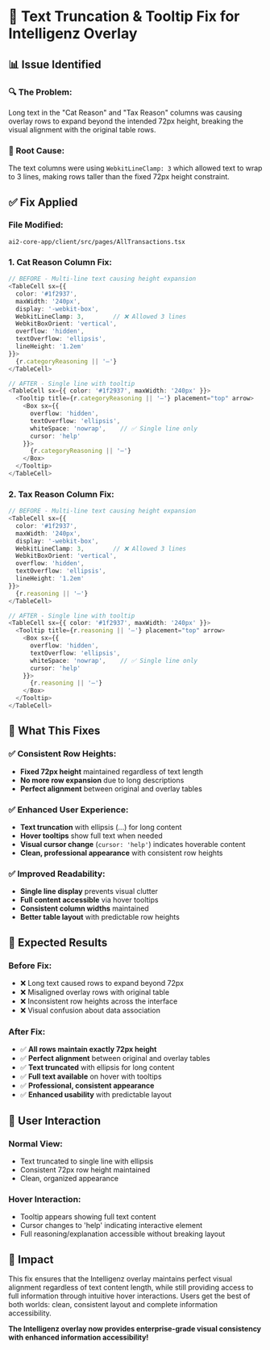 # 🎯 Text Truncation & Tooltip Fix for Intelligenz Overlay

## 📊 Issue Identified

### **🔍 The Problem:**
Long text in the "Cat Reason" and "Tax Reason" columns was causing overlay rows to expand beyond the intended 72px height, breaking the visual alignment with the original table rows.

### **🎯 Root Cause:**
The text columns were using `WebkitLineClamp: 3` which allowed text to wrap to 3 lines, making rows taller than the fixed 72px height constraint.

## ✅ Fix Applied

### **File Modified:**
`ai2-core-app/client/src/pages/AllTransactions.tsx`

### **1. Cat Reason Column Fix:**
```typescript
// BEFORE - Multi-line text causing height expansion
<TableCell sx={{ 
  color: '#1f2937', 
  maxWidth: '240px',
  display: '-webkit-box',
  WebkitLineClamp: 3,        // ❌ Allowed 3 lines
  WebkitBoxOrient: 'vertical',
  overflow: 'hidden',
  textOverflow: 'ellipsis',
  lineHeight: '1.2em'
}}>
  {r.categoryReasoning || '—'}
</TableCell>

// AFTER - Single line with tooltip
<TableCell sx={{ color: '#1f2937', maxWidth: '240px' }}>
  <Tooltip title={r.categoryReasoning || '—'} placement="top" arrow>
    <Box sx={{
      overflow: 'hidden',
      textOverflow: 'ellipsis',
      whiteSpace: 'nowrap',    // ✅ Single line only
      cursor: 'help'
    }}>
      {r.categoryReasoning || '—'}
    </Box>
  </Tooltip>
</TableCell>
```

### **2. Tax Reason Column Fix:**
```typescript
// BEFORE - Multi-line text causing height expansion
<TableCell sx={{ 
  color: '#1f2937', 
  maxWidth: '240px',
  display: '-webkit-box',
  WebkitLineClamp: 3,        // ❌ Allowed 3 lines
  WebkitBoxOrient: 'vertical',
  overflow: 'hidden',
  textOverflow: 'ellipsis',
  lineHeight: '1.2em'
}}>
  {r.reasoning || '—'}
</TableCell>

// AFTER - Single line with tooltip
<TableCell sx={{ color: '#1f2937', maxWidth: '240px' }}>
  <Tooltip title={r.reasoning || '—'} placement="top" arrow>
    <Box sx={{
      overflow: 'hidden',
      textOverflow: 'ellipsis',
      whiteSpace: 'nowrap',    // ✅ Single line only
      cursor: 'help'
    }}>
      {r.reasoning || '—'}
    </Box>
  </Tooltip>
</TableCell>
```

## 🎯 What This Fixes

### **✅ Consistent Row Heights:**
- **Fixed 72px height** maintained regardless of text length
- **No more row expansion** due to long descriptions
- **Perfect alignment** between original and overlay tables

### **✅ Enhanced User Experience:**
- **Text truncation** with ellipsis (...) for long content
- **Hover tooltips** show full text when needed
- **Visual cursor change** (`cursor: 'help'`) indicates hoverable content
- **Clean, professional appearance** with consistent row heights

### **✅ Improved Readability:**
- **Single line display** prevents visual clutter
- **Full content accessible** via hover tooltips
- **Consistent column widths** maintained
- **Better table layout** with predictable row heights

## 🚀 Expected Results

### **Before Fix:**
- ❌ Long text caused rows to expand beyond 72px
- ❌ Misaligned overlay rows with original table
- ❌ Inconsistent row heights across the interface
- ❌ Visual confusion about data association

### **After Fix:**
- ✅ **All rows maintain exactly 72px height**
- ✅ **Perfect alignment** between original and overlay tables
- ✅ **Text truncated** with ellipsis for long content
- ✅ **Full text available** on hover with tooltips
- ✅ **Professional, consistent appearance**
- ✅ **Enhanced usability** with predictable layout

## 🎯 User Interaction

### **Normal View:**
- Text truncated to single line with ellipsis
- Consistent 72px row height maintained
- Clean, organized appearance

### **Hover Interaction:**
- Tooltip appears showing full text content
- Cursor changes to 'help' indicating interactive element
- Full reasoning/explanation accessible without breaking layout

## 🎯 Impact

This fix ensures that the Intelligenz overlay maintains perfect visual alignment regardless of text content length, while still providing access to full information through intuitive hover interactions. Users get the best of both worlds: clean, consistent layout and complete information accessibility.

**The Intelligenz overlay now provides enterprise-grade visual consistency with enhanced information accessibility!**
